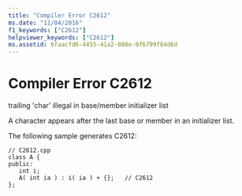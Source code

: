 ```yaml
---
title: "Compiler Error C2612"
ms.date: "11/04/2016"
f1_keywords: ["C2612"]
helpviewer_keywords: ["C2612"]
ms.assetid: 6faacfd6-4455-41a2-808e-0f6799f84d6d
---
```

# Compiler Error C2612

trailing 'char' illegal in base/member initializer list

A character appears after the last base or member in an initializer list.

The following sample generates C2612:

```
// C2612.cpp
class A {
public:
   int i;
   A( int ia ) : i( ia ) + {};   // C2612
};
```